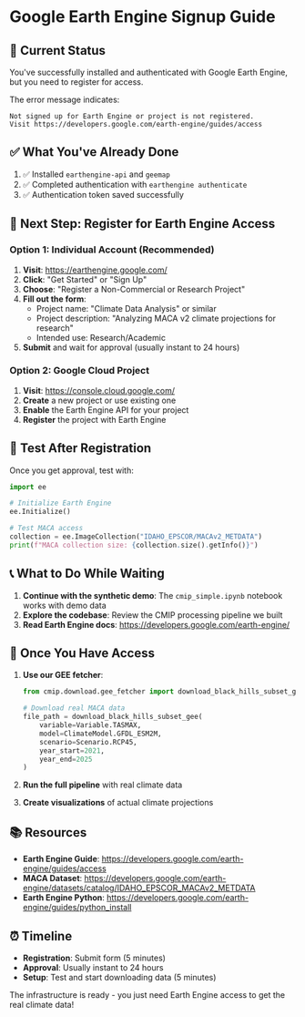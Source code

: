 # Google Earth Engine Signup Guide

## 🚨 Current Status
You've successfully installed and authenticated with Google Earth Engine, but you need to register for access.

The error message indicates:
```
Not signed up for Earth Engine or project is not registered. 
Visit https://developers.google.com/earth-engine/guides/access
```

## ✅ What You've Already Done
1. ✅ Installed `earthengine-api` and `geemap`
2. ✅ Completed authentication with `earthengine authenticate`
3. ✅ Authentication token saved successfully

## 🔐 Next Step: Register for Earth Engine Access

### Option 1: Individual Account (Recommended)
1. **Visit**: https://earthengine.google.com/
2. **Click**: "Get Started" or "Sign Up"
3. **Choose**: "Register a Non-Commercial or Research Project"
4. **Fill out the form**:
   - Project name: "Climate Data Analysis" or similar
   - Project description: "Analyzing MACA v2 climate projections for research"
   - Intended use: Research/Academic
5. **Submit** and wait for approval (usually instant to 24 hours)

### Option 2: Google Cloud Project
1. **Visit**: https://console.cloud.google.com/
2. **Create** a new project or use existing one
3. **Enable** the Earth Engine API for your project
4. **Register** the project with Earth Engine

## 🧪 Test After Registration

Once you get approval, test with:

```python
import ee

# Initialize Earth Engine
ee.Initialize()

# Test MACA access
collection = ee.ImageCollection("IDAHO_EPSCOR/MACAv2_METDATA")
print(f"MACA collection size: {collection.size().getInfo()}")
```

## 📞 What to Do While Waiting

1. **Continue with the synthetic demo**: The `cmip_simple.ipynb` notebook works with demo data
2. **Explore the codebase**: Review the CMIP processing pipeline we built
3. **Read Earth Engine docs**: https://developers.google.com/earth-engine/

## 🎯 Once You Have Access

1. **Use our GEE fetcher**:
   ```python
   from cmip.download.gee_fetcher import download_black_hills_subset_gee
   
   # Download real MACA data
   file_path = download_black_hills_subset_gee(
       variable=Variable.TASMAX,
       model=ClimateModel.GFDL_ESM2M,
       scenario=Scenario.RCP45,
       year_start=2021,
       year_end=2025
   )
   ```

2. **Run the full pipeline** with real climate data
3. **Create visualizations** of actual climate projections

## 📚 Resources

- **Earth Engine Guide**: https://developers.google.com/earth-engine/guides/access
- **MACA Dataset**: https://developers.google.com/earth-engine/datasets/catalog/IDAHO_EPSCOR_MACAv2_METDATA
- **Earth Engine Python**: https://developers.google.com/earth-engine/guides/python_install

## ⏰ Timeline

- **Registration**: Submit form (5 minutes)
- **Approval**: Usually instant to 24 hours
- **Setup**: Test and start downloading data (5 minutes)

The infrastructure is ready - you just need Earth Engine access to get the real climate data!